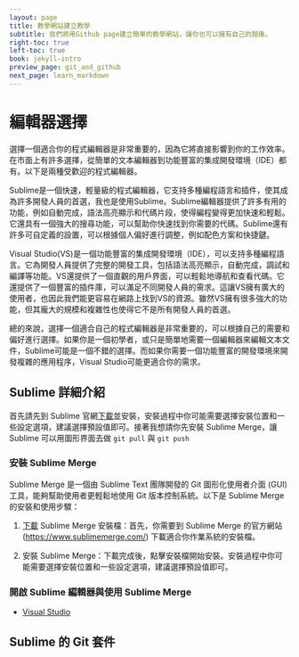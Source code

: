 ```yaml
---
layout: page
title: 教學網站建立教學
subtitle: 我們將用Github page建立簡單的教學網站，讓你也可以擁有自己的題庫。
right-toc: true
left-toc: true
book: jekyll-intro
preview_page: git_and_github
next_page: learn_markdown
---
```


# 編輯器選擇

選擇一個適合你的程式編輯器是非常重要的，因為它將直接影響到你的工作效率。在市面上有許多選擇，從簡單的文本編輯器到功能豐富的集成開發環境（IDE）都有。以下是兩種受歡迎的程式編輯器。

Sublime是一個快速，輕量級的程式編輯器，它支持多種編程語言和插件，使其成為許多開發人員的首選，我也是使用Sublime。Sublime編輯器提供了許多有用的功能，例如自動完成，語法高亮顯示和代碼片段，使得編程變得更加快速和輕鬆。它還具有一個強大的搜尋功能，可以幫助你快速找到你需要的代碼。Sublime還有許多可自定義的設置，可以根據個人偏好進行調整，例如配色方案和快捷鍵。

Visual Studio(VS)是一個功能豐富的集成開發環境（IDE），可以支持多種編程語言。它為開發人員提供了完整的開發工具，包括語法高亮顯示，自動完成，調試和編譯等功能。VS還提供了一個直觀的用戶界面，可以輕鬆地導航和查看代碼。它還提供了一個豐富的插件庫，可以滿足不同開發人員的需求。這讓VS擁有廣大的使用者，也因此我們能更容易在網路上找到VS的資源。雖然VS擁有很多強大的功能，但其龐大的規模和複雜性也使得它不是所有開發人員的首選。

總的來說，選擇一個適合自己的程式編輯器是非常重要的，可以根據自己的需要和偏好進行選擇。如果你是一個初學者，或只是簡單地需要一個編輯器來編輯文本文件，Sublime可能是一個不錯的選擇。而如果你需要一個功能豐富的開發環境來開發複雜的應用程序，Visual Studio可能更適合你的需求。

## Sublime 詳細介紹 

首先請先到 Sublime 官網[下載](https://www.sublimetext.com/download)並安裝，安裝過程中你可能需要選擇安裝位置和一些設定選項，建議選擇預設值即可。接著我想請你先安裝 Sublime Merge，讓 Sublime 可以用圖形界面去做 `git pull` 與 `git push`

### 安裝 Sublime Merge

Sublime Merge 是一個由 Sublime Text 團隊開發的 Git 圖形化使用者介面 (GUI) 工具，能夠幫助使用者更輕鬆地使用 Git 版本控制系統。以下是 Sublime Merge 的安裝和使用步驟：

1. [下載](https://www.sublimemerge.com/download) Sublime Merge 安裝檔：首先，你需要到 Sublime Merge 的官方網站 (https://www.sublimemerge.com/) 下載適合你作業系統的安裝檔。

2. 安裝 Sublime Merge：下載完成後，點擊安裝檔開始安裝。安裝過程中你可能需要選擇安裝位置和一些設定選項，建議選擇預設值即可。

### 開啟 Sublime 編輯器與使用 Sublime Merge



* [Visual Studio](https://code.visualstudio.com/Download)

## Sublime 的 Git 套件